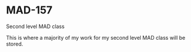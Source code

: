 # MAD-157
Second level MAD class


This is where a majority of my work for my second level MAD class will be stored. 
